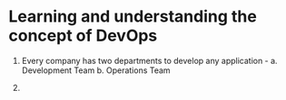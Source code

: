 # Learning and understanding the concept of DevOps

1. Every company has two departments to develop any application -
    a. Development Team
    b. Operations Team

2. 